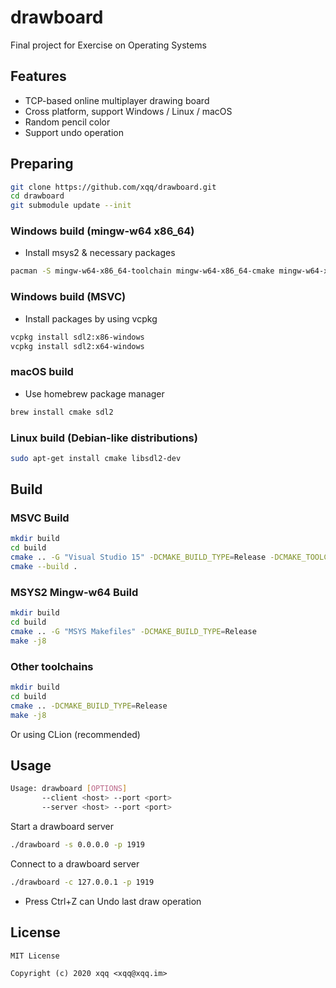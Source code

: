 drawboard
======
Final project for Exercise on Operating Systems

## Features
- TCP-based online multiplayer drawing board
- Cross platform, support Windows / Linux / macOS
- Random pencil color
- Support undo operation

## Preparing
```bash
git clone https://github.com/xqq/drawboard.git
cd drawboard
git submodule update --init
```

### Windows build (mingw-w64 x86_64)
- Install msys2 & necessary packages
```bash
pacman -S mingw-w64-x86_64-toolchain mingw-w64-x86_64-cmake mingw-w64-x86_64-SDL2
```

### Windows build (MSVC)
- Install packages by using vcpkg
```bash
vcpkg install sdl2:x86-windows
vcpkg install sdl2:x64-windows
```

### macOS build
- Use homebrew package manager
```bash
brew install cmake sdl2
```

### Linux build (Debian-like distributions)
```bash
sudo apt-get install cmake libsdl2-dev
```

## Build
### MSVC Build
```bash
mkdir build
cd build
cmake .. -G "Visual Studio 15" -DCMAKE_BUILD_TYPE=Release -DCMAKE_TOOLCHAIN_FILE=<PATH_TO_VCPKG>/scripts/buildsystems/vcpkg.cmake
cmake --build .
```

### MSYS2 Mingw-w64 Build
```bash
mkdir build
cd build
cmake .. -G "MSYS Makefiles" -DCMAKE_BUILD_TYPE=Release
make -j8
```

### Other toolchains
```bash
mkdir build
cd build
cmake .. -DCMAKE_BUILD_TYPE=Release
make -j8
```

Or using CLion (recommended)

## Usage
```bash
Usage: drawboard [OPTIONS]
       --client <host> --port <port>
       --server <host> --port <port>
```

Start a drawboard server
```bash
./drawboard -s 0.0.0.0 -p 1919
```

Connect to a drawboard server
```bash
./drawboard -c 127.0.0.1 -p 1919
```

- Press Ctrl+Z can Undo last draw operation

## License
```
MIT License

Copyright (c) 2020 xqq <xqq@xqq.im>
```